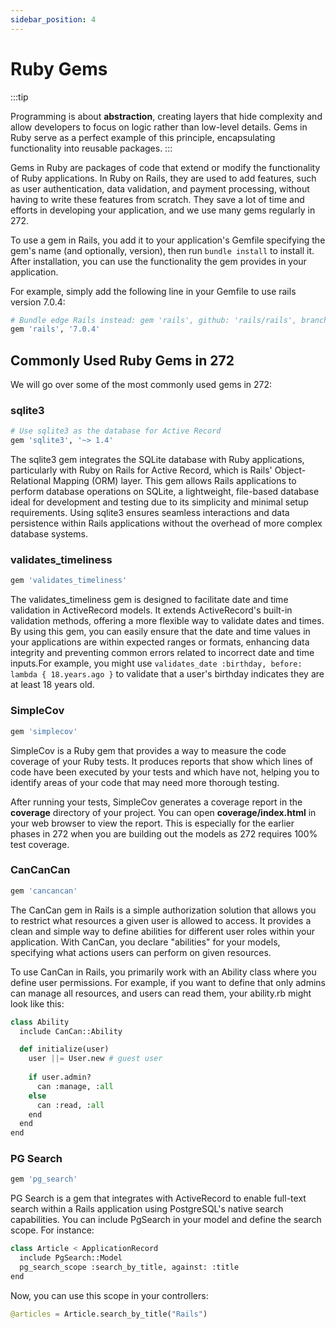 ```yaml
---
sidebar_position: 4
---
```


# Ruby Gems

:::tip

Programming is about **abstraction**, creating layers that hide complexity and allow developers to focus on logic rather than low-level details. Gems in Ruby serve as a perfect example of this principle, encapsulating functionality into reusable packages. 
:::

Gems in Ruby are packages of code that extend or modify the functionality of Ruby applications. In Ruby on Rails, they are used to add features, such as user authentication, data validation, and payment processing, without having to write these features from scratch. They save a lot of time and efforts in developing your application, and we use many gems regularly in 272. 

To use a gem in Rails, you add it to your application's Gemfile specifying the gem's name (and optionally, version), then run `bundle install` to install it. After installation, you can use the functionality the gem provides in your application. 

For example, simply add the following line in your Gemfile to use rails version 7.0.4:
```python
# Bundle edge Rails instead: gem 'rails', github: 'rails/rails', branch: 'main'
gem 'rails', '7.0.4'
```

## Commonly Used Ruby Gems in 272 

We will go over some of the most commonly used gems in 272:

### sqlite3 

```python
# Use sqlite3 as the database for Active Record
gem 'sqlite3', '~> 1.4'
```

The sqlite3 gem integrates the SQLite database with Ruby applications, particularly with Ruby on Rails for Active Record, which is Rails' Object-Relational Mapping (ORM) layer. This gem allows Rails applications to perform database operations on SQLite, a lightweight, file-based database ideal for development and testing due to its simplicity and minimal setup requirements. Using sqlite3 ensures seamless interactions and data persistence within Rails applications without the overhead of more complex database systems.

### validates_timeliness

```python
gem 'validates_timeliness'
```

The validates_timeliness gem is designed to facilitate date and time validation in ActiveRecord models. It extends ActiveRecord's built-in validation methods, offering a more flexible way to validate dates and times. By using this gem, you can easily ensure that the date and time values in your applications are within expected ranges or formats, enhancing data integrity and preventing common errors related to incorrect date and time inputs.For example, you might use `validates_date :birthday, before: lambda { 18.years.ago }` to validate that a user's birthday indicates they are at least 18 years old.

### SimpleCov
```python
gem 'simplecov'
```

SimpleCov is a Ruby gem that provides a way to measure the code coverage of your Ruby tests. It produces reports that show which lines of code have been executed by your tests and which have not, helping you to identify areas of your code that may need more thorough testing.

After running your tests, SimpleCov generates a coverage report in the **coverage** directory of your project. You can open **coverage/index.html** in your web browser to view the report. This is especially for the earlier phases in 272 when you are building out the models as 272 requires 100% test coverage.  


### CanCanCan
```python
gem 'cancancan'
```
The CanCan gem in Rails is a simple authorization solution that allows you to restrict what resources a given user is allowed to access. It provides a clean and simple way to define abilities for different user roles within your application. With CanCan, you declare "abilities" for your models, specifying what actions users can perform on given resources. 

To use CanCan in Rails, you primarily work with an Ability class where you define user permissions. For example, if you want to define that only admins can manage all resources, and users can read them, your ability.rb might look like this:

```python
class Ability
  include CanCan::Ability

  def initialize(user)
    user ||= User.new # guest user
    
    if user.admin?
      can :manage, :all
    else
      can :read, :all
    end
  end
end
```

### PG Search 
```python
gem 'pg_search'
```

PG Search is a gem that integrates with ActiveRecord to enable full-text search within a Rails application using PostgreSQL's native search capabilities. You can include PgSearch in your model and define the search scope. For instance:
```python
class Article < ApplicationRecord
  include PgSearch::Model
  pg_search_scope :search_by_title, against: :title
end
```

Now, you can use this scope in your controllers:

```python
@articles = Article.search_by_title("Rails")
```












